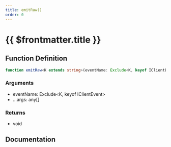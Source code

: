 ```yaml
---
title: emitRaw()
order: 0
---
```


# {{ $frontmatter.title }}

## Function Definition

```ts
function emitRaw<K extends string>(eventName: Exclude<K, keyof IClientEvent>, ...args: any[]): void;
```

### Arguments

* eventName: Exclude\<K, keyof IClientEvent\>
* ...args: any[]

### Returns

* void

## Documentation

<!--@include: ./parts/emitRaw.md-->
